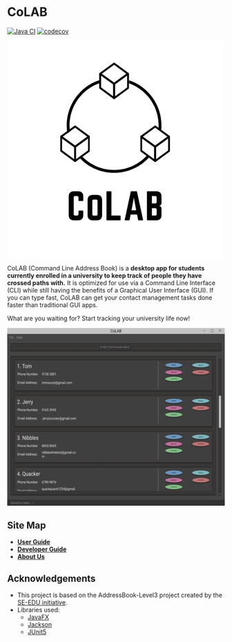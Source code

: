# CoLAB

[![Java CI](https://github.com/AY2021S2-CS2103T-T11-2/tp/actions/workflows/gradle.yml/badge.svg)](https://github.com/AY2021S2-CS2103T-T11-2/tp/actions/workflows/gradle.yml)
[![codecov](https://codecov.io/gh/AY2021S2-CS2103T-T11-2/tp/branch/master/graph/badge.svg?token=2NR2SMZ01E)](https://codecov.io/gh/AY2021S2-CS2103T-T11-2/tp)

![Logo](docs/images/logo.png)


CoLAB (Command Line Address Book) is a **desktop app for students currently enrolled in a university to keep track of people they have crossed paths with.** It is optimized for use via a Command Line Interface (CLI) while still having the benefits of a Graphical User Interface (GUI). If you can type fast, CoLAB can get your contact management tasks done faster than traditional GUI apps.

What are you waiting for? Start tracking your university life now!

![Ui](docs/images/Ui.png)

## Site Map

- **[User Guide](docs/UserGuide.md)**
- **[Developer Guide](docs/DeveloperGuide.md)**
- **[About Us](docs/AboutUs.md)**

## Acknowledgements

- This project is based on the AddressBook-Level3 project created by the [SE-EDU initiative](https://se-education.org).
- Libraries used:
  - [JavaFX](https://openjfx.io/)
  - [Jackson](https://github.com/FasterXML/jackson)
  - [JUnit5](https://github.com/junit-team/junit5)
